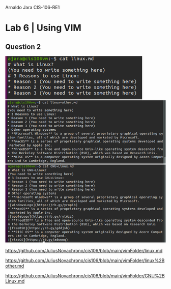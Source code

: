 Arnaldo Jara
CIS-106-RE1
# Lab 6 | Using VIM
## Question 2
![p1](../imgs/lab6/p1.png)
![p2](../imgs/lab6/p2.png)
![p3](../imgs/lab6/p3.png)

https://github.com/JuliusNovachrono/cis106/blob/main/vimFolder/linux.md

https://github.com/JuliusNovachrono/cis106/blob/main/vimFolder/linux%2Bother.md

https://github.com/JuliusNovachrono/cis106/blob/main/vimFolder/GNU%2BLinux.md

